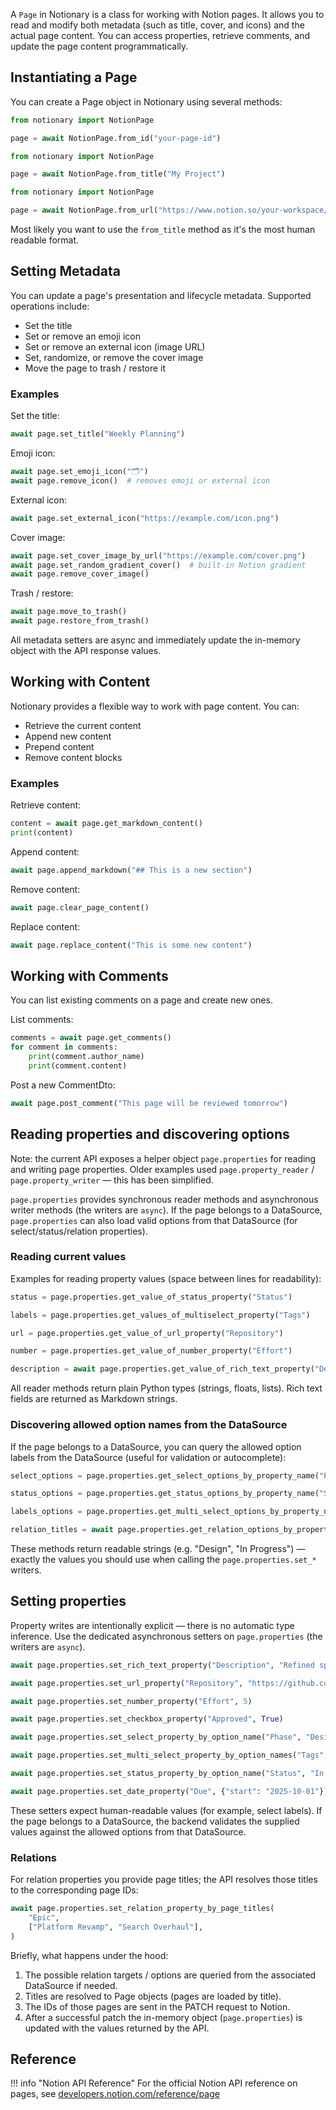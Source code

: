 A `Page` in Notionary is a class for working with Notion pages. It allows you to read and modify both metadata (such as title, cover, and icons) and the actual page content. You can access properties, retrieve comments, and update the page content programmatically.

## Instantiating a Page

You can create a Page object in Notionary using several methods:

```python
from notionary import NotionPage

page = await NotionPage.from_id("your-page-id")
```

```python
from notionary import NotionPage

page = await NotionPage.from_title("My Project")
```

```python
from notionary import NotionPage

page = await NotionPage.from_url("https://www.notion.so/your-workspace/your-page-id")
```

Most likely you want to use the `from_title` method as it's the most human readable format.

## Setting Metadata

You can update a page's presentation and lifecycle metadata. Supported operations include:

- Set the title
- Set or remove an emoji icon
- Set or remove an external icon (image URL)
- Set, randomize, or remove the cover image
- Move the page to trash / restore it

### Examples

Set the title:

```python
await page.set_title("Weekly Planning")
```

Emoji icon:

```python
await page.set_emoji_icon("🗂️")
await page.remove_icon()  # removes emoji or external icon
```

External icon:

```python
await page.set_external_icon("https://example.com/icon.png")
```

Cover image:

```python
await page.set_cover_image_by_url("https://example.com/cover.png")
await page.set_random_gradient_cover()  # built‑in Notion gradient
await page.remove_cover_image()
```

Trash / restore:

```python
await page.move_to_trash()
await page.restore_from_trash()
```

All metadata setters are async and immediately update the in-memory object with the API response values.

## Working with Content

Notionary provides a flexible way to work with page content. You can:

- Retrieve the current content
- Append new content
- Prepend content
- Remove content blocks

### Examples

Retrieve content:

```python
content = await page.get_markdown_content()
print(content)
```

Append content:

```python
await page.append_markdown("## This is a new section")
```

Remove content:

```python
await page.clear_page_content()
```

Replace content:

```python
await page.replace_content("This is some new content")
```

## Working with Comments

You can list existing comments on a page and create new ones.

List comments:

```python
comments = await page.get_comments()
for comment in comments:
    print(comment.author_name)
    print(comment.content)
```

Post a new CommentDto:

```python
await page.post_comment("This page will be reviewed tomorrow")
```

## Reading properties and discovering options

Note: the current API exposes a helper object `page.properties` for reading and writing page properties. Older examples used `page.property_reader` / `page.property_writer` — this has been simplified.

`page.properties` provides synchronous reader methods and asynchronous writer methods (the writers are `async`). If the page belongs to a DataSource, `page.properties` can also load valid options from that DataSource (for select/status/relation properties).

### Reading current values

Examples for reading property values (space between lines for readability):

```python
status = page.properties.get_value_of_status_property("Status")

labels = page.properties.get_values_of_multiselect_property("Tags")

url = page.properties.get_value_of_url_property("Repository")

number = page.properties.get_value_of_number_property("Effort")

description = await page.properties.get_value_of_rich_text_property("Description")
```

All reader methods return plain Python types (strings, floats, lists). Rich text fields are returned as Markdown strings.

### Discovering allowed option names from the DataSource

If the page belongs to a DataSource, you can query the allowed option labels from the DataSource (useful for validation or autocomplete):

```python
select_options = page.properties.get_select_options_by_property_name("Phase")

status_options = page.properties.get_status_options_by_property_name("Status")

labels_options = page.properties.get_multi_select_options_by_property_name("Tags")

relation_titles = await page.properties.get_relation_options_by_property_name("Epic")
```

These methods return readable strings (e.g. "Design", "In Progress") — exactly the values you should use when calling the `page.properties.set_*` writers.

## Setting properties

Property writes are intentionally explicit — there is no automatic type inference. Use the dedicated asynchronous setters on `page.properties` (the writers are `async`).

```python
await page.properties.set_rich_text_property("Description", "Refined spec")

await page.properties.set_url_property("Repository", "https://github.com/org/repo")

await page.properties.set_number_property("Effort", 5)

await page.properties.set_checkbox_property("Approved", True)

await page.properties.set_select_property_by_option_name("Phase", "Design")

await page.properties.set_multi_select_property_by_option_names("Tags", ["Backend", "API"])

await page.properties.set_status_property_by_option_name("Status", "In Progress")

await page.properties.set_date_property("Due", {"start": "2025-10-01"})
```

These setters expect human-readable values (for example, select labels). If the page belongs to a DataSource, the backend validates the supplied values against the allowed options from that DataSource.

### Relations

For relation properties you provide page titles; the API resolves those titles to the corresponding page IDs:

```python
await page.properties.set_relation_property_by_page_titles(
    "Epic",
    ["Platform Revamp", "Search Overhaul"],
)
```

Briefly, what happens under the hood:

1. The possible relation targets / options are queried from the associated DataSource if needed.
2. Titles are resolved to Page objects (pages are loaded by title).
3. The IDs of those pages are sent in the PATCH request to Notion.
4. After a successful patch the in-memory object (`page.properties`) is updated with the values returned by the API.

## Reference

!!! info "Notion API Reference"
For the official Notion API reference on pages, see [developers.notion.com/reference/page](https://developers.notion.com/reference/page)

